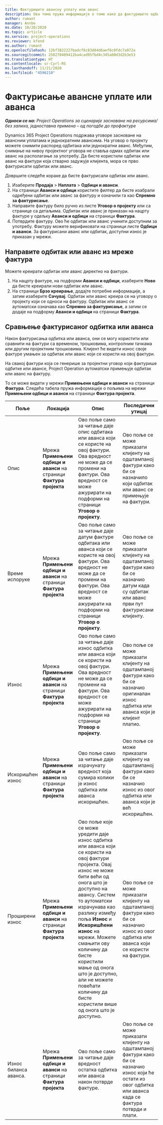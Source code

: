 ```yaml
---
title: Фактуришите авансну уплату или аванс
description: Ова тема пружа информације о томе како да фактуришете одбитак или аванс у услузи Project Operations.
author: rumant
manager: Annbe
ms.date: 10/20/2020
ms.topic: article
ms.service: project-operations
ms.reviewer: kfend
ms.author: rumant
ms.openlocfilehash: 12bf3822227badcf8c83d84d6aef6c0fdc7a972a
ms.sourcegitcommit: 250270409412ba4cad95fbd4c345a80d3d2b3e53
ms.translationtype: HT
ms.contentlocale: sr-Cyrl-RS
ms.lasthandoff: 11/21/2020
ms.locfileid: "4596210"
---
```

# <a name="invoice-a-retainer-or-an-advance"></a>Фактурисање авансне уплате или аванса

_**Односи се на:** Project Operations за сценарије засноване на ресурсима/без залиха, једноставна примена – од погодбе до профактуре_

Dynamics 365 Project Operations подржава уговоре засноване на авансним уплатама и једнократним авансима. На уговор о пројекту можете снимити распоред одбитака или једнократни аванс. Међутим, снимање на нивоу пројектног уговора не ставља одмах одбитак или аванс на располагање за употребу. Да бисте користили одбитак или аванс на фактури која стварно задужује клијента, мора се прво фактурисати одбитак или аванс.

Довршите следеће кораке да бисте фактурисали одбитак или аванс.

1. Изаберите **Продаја** > **Наплата** > **Одбици и аванси**. 
2. На страници **Аванси и одбици** користите филтер да бисте изабрали одређени одбитак или аванс за фактуру и означили га као **Спремно за фактурисање**.
3. Направите фактуру било ручно из листе **Уговор о пројекту** или са странице са детаљима. Одбитак или аванс је приказан на нацрту фактуре у одељку **Аванси и одбици** на страници **Фактура**.
4. Потврдите фактуру. Ово ће одбитак или аванс учинити доступним за употребу. Фактуру можете верификовати на страници листе **Одбици и аванси**. За фактурисани аванс или одбитак, доступни износ је приказан у мрежи.

## <a name="create-a-retainer-or-advance-from-the-invoice-grid"></a>Направите одбитак или аванс из мреже фактура

Можете креирати одбитак или аванс директно на фактури.

1. На нацрту фактуре, на подформи **Аванси и одбици**, изаберите **Ново** да бисте креирали нови одбитак или аванс. 
2. На страници **Брзо креирање**, додајте потребне информације, а затим изаберите **Сачувај**. Одбитак или аванс креира се на уговору о пројекту који се односи на фактуру. Одбитак или аванс се аутоматски означава као **Спремно за фактурисање**, а затим се додаје на подформу **Аванси и одбици** на страници **Фактура**.

## <a name="reconcile-an-invoiced-retainer-or-advance"></a>Сравњење фактурисаног одбитка или аванса

Након фактурисања одбитка или аванса, они се могу користити или сравнити на фактури са временом, трошковима, контролним тачкама или другим пројектним трошковима. Клијент ће видети износ своје фактуре умањен за одбитак или аванс који се користи на овој фактури.

На свакој фактури која се генерише за пројектни уговор који фактурише одбитке или авансе, Project Operation аутоматски примењује одбитак или аванс на фактуру.

То се може видети у мрежи **Примењени одбици и аванси** на страници **Фактура**. Следећа табела пружа информације о пољима на мрежи **Примењени одбици и аванси** на страници **Фактура пројекта**.

| Поље | Локација | Опис | Последични утицај |
| --- | --- | --- | --- |
| Опис | Мрежа **Примењени одбици и аванси** на страници **Фактура пројекта** |Ово поље само за читање даје опис одбитака или аванса који се користе на овој фактури. Ова вредност не може да се промени на фактури. Ова вредност се може ажурирати на подформи на страници **Уговор о пројекту**. | Ово поље се може приказати клијенту на одштампаној фактури како би се назначило који одбитак или аванс се примењује на фактури. |
| Време испоруке | Мрежа **Примењени одбици и аванси** на страници **Фактура пројекта**  | Ово поље само за читање даје датум фактуре одбитака или аванса који се користе на овој фактури. Ова вредност не може да се промени на фактури. Ова вредност се може ажурирати на подформи на страници **Уговор о пројекту**. | Ово поље се може приказати клијенту на одштампаној фактури како би се назначио датум када су одбитак или аванс први пут фактурисани клијенту. |
| Износ | Мрежа **Примењени одбици и аванси** на страници **Фактура пројекта**  | Ово поље само за читање даје износ одбитка или аванса који се користи на овој фактури. Ова вредност не може да се промени на фактури. Ова вредност се може ажурирати на подформи на страници **Уговор о пројекту**. | Ово поље се може приказати клијенту на одштампаној фактури како би се назначио оригиналан износ одбитка или аванса који је клијент платио. |
| Искоришћен износ | Мрежа **Примењени одбици и аванси** на страници **Фактура пројекта**  | Ово поље само за читање даје израчунату вредност која сумира колики је износ одбитка или аванса искоришћен. | Ово поље се може приказати клијенту на одштампаној фактури како би се назначио износ из овог одбитка или аванса који је већ искоришћен. |
| Проширени износ | Мрежа **Примењени одбици и аванси** на страници **Фактура пројекта**  | Ово поље које се може уредити даје износ одбитка или аванса који се користи на овој фактури пројекта. Овај износ не може бити већи од онога што је доступно на авансу. Систем то аутоматски израчунава као разлику између поља **Износ** и **Искоришћени износ** на мрежи. Можете смањити ову количину да бисте користили мање од онога што је доступно, али не можете повећати количину да бисте користили више од онога што је доступно. | Ово поље се може приказати клијенту на одштампаној фактури како би се назначио износ из овог одбитка или аванса који се користи на фактури. |
| Износ биланса аванса. | Мрежа **Примењени одбици и аванси** на страници **Фактура пројекта**  | Ово поље само за читање даје вредност остатка одбитка или аванса након потврде фактуре. | Ово поље се може приказати клијенту на одштампаној фактури како би се назначио износ који ће остати из овог одбитка или аванса када се фактура потврди и плати. |
